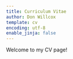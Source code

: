```yaml
---
title: Curriculum Vitae
author: Don Willcox
template: cv
encoding: utf-8
enable_jinja: false
---
```


Welcome to my CV page!

